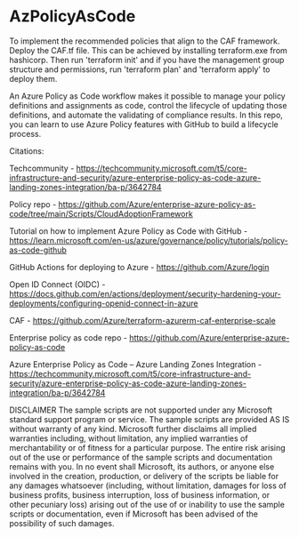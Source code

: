 # AzPolicyAsCode

To implement the recommended policies that align to the CAF framework. Deploy the CAF.tf file. This can be achieved by installing terraform.exe from hashicorp. 
Then run 'terraform init' and if you have the management group structure and permissions, run 'terraform plan' and 'terraform apply' to deploy them.

An Azure Policy as Code workflow makes it possible to manage your policy definitions and assignments as code, control the lifecycle of updating those definitions, and automate the validating of compliance results. In this repo, you can learn to use Azure Policy features with GitHub to build a lifecycle process. 

Citations: 

Techcommunity - https://techcommunity.microsoft.com/t5/core-infrastructure-and-security/azure-enterprise-policy-as-code-azure-landing-zones-integration/ba-p/3642784

Policy repo - https://github.com/Azure/enterprise-azure-policy-as-code/tree/main/Scripts/CloudAdoptionFramework

Tutorial on how to implement Azure Policy as Code with GitHub - https://learn.microsoft.com/en-us/azure/governance/policy/tutorials/policy-as-code-github

GitHub Actions for deploying to Azure - https://github.com/Azure/login

Open ID Connect (OIDC) - https://docs.github.com/en/actions/deployment/security-hardening-your-deployments/configuring-openid-connect-in-azure

CAF - https://github.com/Azure/terraform-azurerm-caf-enterprise-scale

Enterprise policy as code repo - https://github.com/Azure/enterprise-azure-policy-as-code

Azure Enterprise Policy as Code – Azure Landing Zones Integration - https://techcommunity.microsoft.com/t5/core-infrastructure-and-security/azure-enterprise-policy-as-code-azure-landing-zones-integration/ba-p/3642784

DISCLAIMER
The sample scripts are not supported under any Microsoft standard support program or service. The sample scripts are provided AS IS without warranty of any kind. Microsoft further disclaims all implied warranties including, without limitation, any implied warranties of merchantability or of fitness for a particular purpose. The entire risk arising out of the use or performance of the sample scripts and documentation remains with you. In no event shall Microsoft, its authors, or anyone else involved in the creation, production, or delivery of the scripts be liable for any damages whatsoever (including, without limitation, damages for loss of business profits, business interruption, loss of business information, or other pecuniary loss) arising out of the use of or inability to use the sample scripts or documentation, even if Microsoft has been advised of the possibility of such damages.
